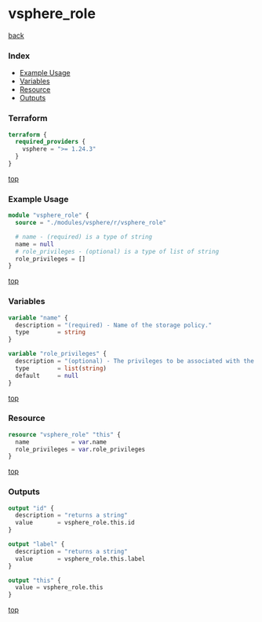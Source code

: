 # vsphere_role

[back](../vsphere.md)

### Index

- [Example Usage](#example-usage)
- [Variables](#variables)
- [Resource](#resource)
- [Outputs](#outputs)

### Terraform

```terraform
terraform {
  required_providers {
    vsphere = ">= 1.24.3"
  }
}
```

[top](#index)

### Example Usage

```terraform
module "vsphere_role" {
  source = "./modules/vsphere/r/vsphere_role"

  # name - (required) is a type of string
  name = null
  # role_privileges - (optional) is a type of list of string
  role_privileges = []
}
```

[top](#index)

### Variables

```terraform
variable "name" {
  description = "(required) - Name of the storage policy."
  type        = string
}

variable "role_privileges" {
  description = "(optional) - The privileges to be associated with the role."
  type        = list(string)
  default     = null
}
```

[top](#index)

### Resource

```terraform
resource "vsphere_role" "this" {
  name            = var.name
  role_privileges = var.role_privileges
}
```

[top](#index)

### Outputs

```terraform
output "id" {
  description = "returns a string"
  value       = vsphere_role.this.id
}

output "label" {
  description = "returns a string"
  value       = vsphere_role.this.label
}

output "this" {
  value = vsphere_role.this
}
```

[top](#index)